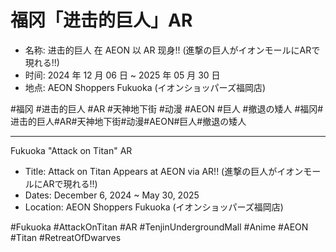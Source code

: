 # 福冈「进击的巨人」AR

- 名称: 进击的巨人 在 AEON 以 AR 现身!! (進撃の巨人がイオンモールにARで現れる!!)
- 时间: 2024 年 12 月 06 日 ~ 2025 年 05 月 30 日
- 地点: AEON Shoppers Fukuoka (イオンショッパーズ福岡店)

#福冈 #进击的巨人 #AR #天神地下街 #动漫 #AEON #巨人 #撤退の矮人
#福冈#进击的巨人#AR#天神地下街#动漫#AEON#巨人#撤退の矮人

---

Fukuoka "Attack on Titan" AR

- Title: Attack on Titan Appears at AEON via AR!! (進撃の巨人がイオンモールにARで現れる!!)
- Dates: December 6, 2024 ~ May 30, 2025
- Location: AEON Shoppers Fukuoka (イオンショッパーズ福岡店)

#Fukuoka #AttackOnTitan #AR #TenjinUndergroundMall #Anime #AEON #Titan #RetreatOfDwarves
